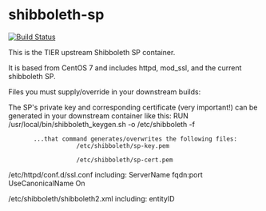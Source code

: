# shibboleth-sp

[![Build Status](https://jenkins.testbed.tier.internet2.edu/buildStatus/icon?job=docker/shib-sp/master)](https://jenkins.testbed.tier.internet2.edu/job/docker/shib-sp/master)

This is the TIER upstream Shibboleth SP container.

It is based from CentOS 7 and includes httpd, mod_ssl, and the current shibboleth SP.

Files you must supply/override in your downstream builds:

The SP's private key and corresponding certificate (very important!) can be generated in your downstream container like this:
     RUN /usr/local/bin/shibboleth_keygen.sh -o /etc/shibboleth -f

           ...that command generates/overwrites the following files:
                       /etc/shibboleth/sp-key.pem

                       /etc/shibboleth/sp-cert.pem

/etc/httpd/conf.d/ssl.conf
   including:
      ServerName fqdn:port
      UseCanonicalName On

/etc/shibboleth/shibboleth2.xml
   including:
      entityID


